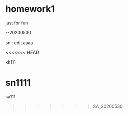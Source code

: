 # homework1
just for fun

--20200530

sn : edit
aaaa

<<<<<<< HEAD

kk111


sn1111
=======
sa111
>>>>>>> SA_20200530

